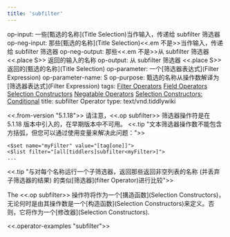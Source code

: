 ```yaml
---
title: 'subfilter'
---
```


op-input: 一些[甄选的名称](Title Selection)当作输入，传递给 subfilter 筛选器
op-neg-input: 那些[甄选的名称](Title Selection)<<.em 不是>>当作输入，传递给 subfilter 筛选器
op-neg-output: 那些<<.em 不是>>从 subfilter 筛选器 <<.place S>> 返回的输入的名称
op-output: 从 subfilter 筛选器 <<.place S>> 返回的[甄选的名称](Title Selection)
op-parameter: 一个[筛选器表达式](Filter Expression)
op-parameter-name: S
op-purpose: 甄选的名称从操作数解译为[筛选器表达式](Filter Expression)
tags: [Filter Operators](#Filter%20Operators) [Field Operators](#Field%20Operators) [Selection Constructors](#Selection%20Constructors) [Negatable Operators](#Negatable%20Operators) [Selection Constructors: Conditional](#Selection%20Constructors%3A%20Conditional)
title: subfilter Operator
type: text/vnd.tiddlywiki

<<.from-version "5.1.18">> 请注意，<<.op subfilter>> 筛选器操作符是在 5.1.18 版本中引入的，在早期版本中不可用。
<<.tip "文本筛选器操作数不能包含方括弧，但您可以通过使用变量来解决此问题：">>

```
<$set name="myFilter" value="[tag[one]]">
<$list filter="[all[tiddlers]subfilter<myFilter>]">
...
```

<<.tip "与对每个名称运行一个子筛选器，返回那些返回非空列表的名称 (并丢弃子筛选器的结果) 的类似[筛选器](filter Operator)进行比较">>

The <<.op subfilter>> 操作符将作为一个[搆造函数](Selection Constructors)，无论何时是由其操作数是一个[构造函数](Selection Constructors)来定义。否则，它将作为一个[修改器](Selection Constructors).

<<.operator-examples "subfilter">>
